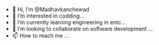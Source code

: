 - 👋 Hi, I’m @Madhavkanchewad
- 👀 I’m interested in codding...
- 🌱 I’m currently learning engineering  in entc...
- 💞️ I’m looking to collaborate on software development ...
- 📫 How to reach me ...

<!---
Madhavkanchewad/Madhavkanchewad is a ✨ special ✨ repository because its `README.md` (this file) appears on your GitHub profile.
You can click the Preview link to take a look at your changes.
--->
